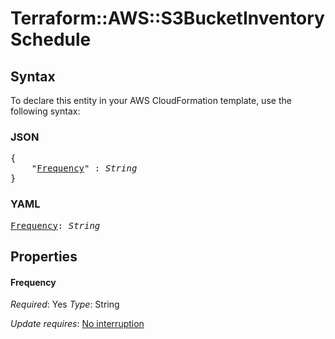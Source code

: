 # Terraform::AWS::S3BucketInventory Schedule

## Syntax

To declare this entity in your AWS CloudFormation template, use the following syntax:

### JSON

<pre>
{
    "<a href="#frequency" title="Frequency">Frequency</a>" : <i>String</i>
}
</pre>

### YAML

<pre>
<a href="#frequency" title="Frequency">Frequency</a>: <i>String</i>
</pre>

## Properties

#### Frequency

_Required_: Yes
_Type_: String

_Update requires_: [No interruption](https://docs.aws.amazon.com/AWSCloudFormation/latest/UserGuide/using-cfn-updating-stacks-update-behaviors.html#update-no-interrupt)

